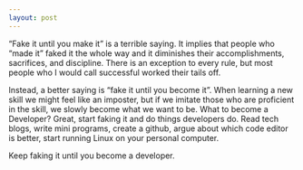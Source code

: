```yaml
---
layout: post
---
```


“Fake it until you make it” is a terrible saying. It implies that people who “made it” faked it the whole way and it diminishes their accomplishments, sacrifices, and discipline.  There is an exception to every rule, but most people who I would call successful worked their tails off.

Instead, a better saying is “fake it until you become it”. When learning a new skill we might feel like an imposter, but if we imitate those who are proficient in the skill,  we slowly become what we want to be. What to become a Developer? Great, start faking it and do things developers do. Read tech blogs, write mini programs, create a github, argue about which code editor is better, start running Linux on your personal computer.

Keep faking it until you become a developer.